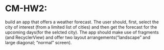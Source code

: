 # CM-HW2: 
build an app that offers a weather forecast. 
The user should, first, select the city of interest (from a limited list of cities) and then get the forecast for the upcoming days(for the selcted city). 
The app should make use of fragments (and RecyclerView) and offer two layout arrangements(“landscape” and large diagonal; “normal” screen).
